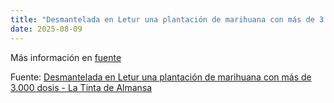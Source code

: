 ```yaml
---
title: "Desmantelada en Letur una plantación de marihuana con más de 3.000 dosis - La Tinta de Almansa"
date: 2025-08-09
---
```


Más información en [fuente](https://news.google.com/rss/articles/CBMimAFBVV95cUxPc2xLeHhXU1BOVEx6NnZHS1NrSEE3WDZIMFpyOHQzTGcwUDdhZFg1NE0tQjJtMm1qZnl5OWpRZUJ3REthVTZkWnZkMHFjTXhWQWRINmJYd1RYS3pmSnhJRmJFTWJVQ08zUHlZNE12dGVPX001emp0TTh4QUstTGE4V1FpQjVlVWxYWEhhbjgxQzhWTFVWcDMxcQ?oc=5)

Fuente: [Desmantelada en Letur una plantación de marihuana con más de 3.000 dosis - La Tinta de Almansa](https://news.google.com/rss/articles/CBMimAFBVV95cUxPc2xLeHhXU1BOVEx6NnZHS1NrSEE3WDZIMFpyOHQzTGcwUDdhZFg1NE0tQjJtMm1qZnl5OWpRZUJ3REthVTZkWnZkMHFjTXhWQWRINmJYd1RYS3pmSnhJRmJFTWJVQ08zUHlZNE12dGVPX001emp0TTh4QUstTGE4V1FpQjVlVWxYWEhhbjgxQzhWTFVWcDMxcQ?oc=5)
